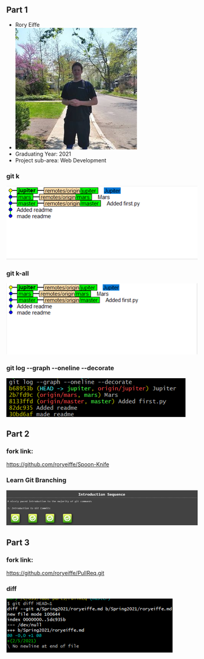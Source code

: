 ## Part 1

* Rory Eiffe
* ![Rory](rory.jpg)
* Graduating Year: 2021
* Project sub-area: Web Development

### git k
![gitk](gitk.png)

### git k-all
![gitkall](gitkall.png)

### git log --graph --oneline --decorate
![gitlog](gitlog.png)

## Part 2

### fork link:
https://github.com/roryeiffe/Spoon-Knife

### Learn Git Branching
![gittutorial](git_tutorial.png)

## Part 3

### fork link:

https://github.com/roryeiffe/PullReq.git

### diff
![diff](diff.png)
